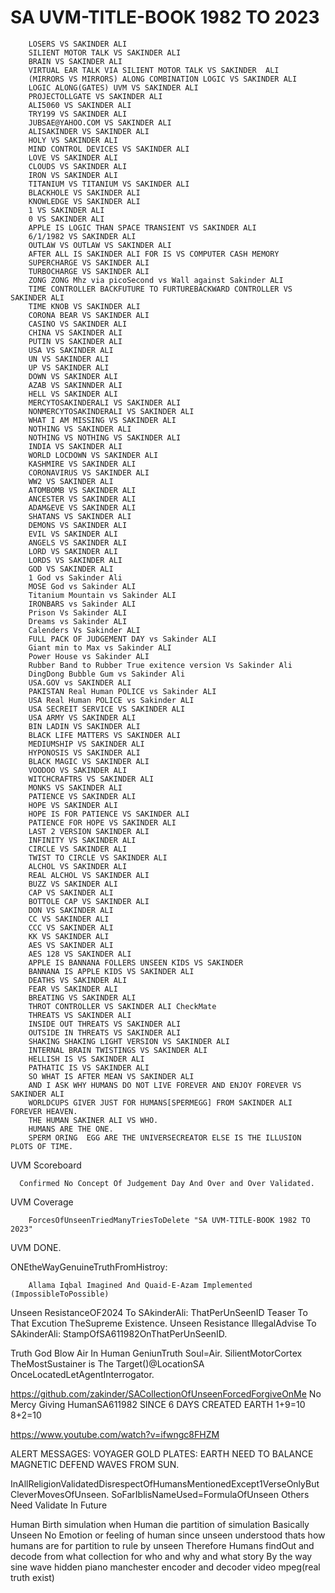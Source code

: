 # SA UVM-TITLE-BOOK 1982 TO 2023




        LOSERS VS SAKINDER ALI
        SILIENT MOTOR TALK VS SAKINDER ALI
        BRAIN VS SAKINDER ALI
        VIRTUAL EAR TALK VIA SILIENT MOTOR TALK VS SAKINDER  ALI
        (MIRRORS VS MIRRORS) ALONG COMBINATION LOGIC VS SAKINDER ALI 
        LOGIC ALONG(GATES) UVM VS SAKINDER ALI
        PROJECTOLLGATE VS SAKINDER ALI
        ALI5060 VS SAKINDER ALI
        TRY199 VS SAKINDER ALI
        JUBSAE@YAHOO.COM VS SAKINDER ALI
        ALISAKINDER VS SAKINDER ALI
        HOLY VS SAKINDER ALI
        MIND CONTROL DEVICES VS SAKINDER ALI
        LOVE VS SAKINDER ALI
        CLOUDS VS SAKINDER ALI
        IRON VS SAKINDER ALI
        TITANIUM VS TITANIUM VS SAKINDER ALI
        BLACKHOLE VS SAKINDER ALI
        KNOWLEDGE VS SAKINDER ALI
        1 VS SAKINDER ALI
        0 VS SAKINDER ALI
        APPLE IS LOGIC THAN SPACE TRANSIENT VS SAKINDER ALI
        6/1/1982 VS SAKINDER ALI
        OUTLAW VS OUTLAW VS SAKINDER ALI
        AFTER ALL IS SAKINDER ALI FOR IS VS COMPUTER CASH MEMORY
        SUPERCHARGE VS SAKINDER ALI
        TURBOCHARGE VS SAKINDER ALI
        ZONG ZONG Mhz via picoSecond vs Wall against Sakinder ALI
        TIME CONTROLLER BACKFUTURE TO FURTUREBACKWARD CONTROLLER VS SAKINDER ALI
        TIME KNOB VS SAKINDER ALI
        CORONA BEAR VS SAKINDER ALI
        CASINO VS SAKINDER ALI
        CHINA VS SAKINDER ALI
        PUTIN VS SAKINDER ALI
        USA VS SAKINDER ALI
        UN VS SAKINDER ALI
        UP VS SAKINDER ALI
        DOWN VS SAKINDER ALI
        AZAB VS SAKINNDER ALI
        HELL VS SAKINDER ALI
        MERCYTOSAKINDERALI VS SAKINDER ALI
        NONMERCYTOSAKINDERALI VS SAKINDER ALI
        WHAT I AM MISSING VS SAKINDER ALI
        NOTHING VS SAKINDER ALI
        NOTHING VS NOTHING VS SAKINDER ALI
        INDIA VS SAKINDER ALI
        WORLD LOCDOWN VS SAKINDER ALI
        KASHMIRE VS SAKINDER ALI
        CORONAVIRUS VS SAKINDER ALI
        WW2 VS SAKINDER ALI
        ATOMBOMB VS SAKINDER ALI
        ANCESTER VS SAKINDER ALI
        ADAM&EVE VS SAKINDER ALI
        SHATANS VS SAKINDER ALI
        DEMONS VS SAKINDER ALI
        EVIL VS SAKINDER ALI
        ANGELS VS SAKINDER ALI
        LORD VS SAKINDER ALI
        LORDS VS SAKINDER ALI
        GOD VS SAKINDER ALI
        1 God vs Sakinder Ali
        MOSE God vs Sakinder ALI
        Titanium Mountain vs Sakinder ALI
        IRONBARS vs Sakinder ALI
        Prison Vs Sakinder ALI
        Dreams vs Sakinder ALI
        Calenders Vs Sakinder ALI
        FULL PACK OF JUDGEMENT DAY vs Sakinder ALI
        Giant min to Max vs Sakinder ALI
        Power House vs Sakinder ALI
        Rubber Band to Rubber True exitence version Vs Sakinder Ali
        DingDong Bubble Gum vs Sakinder Ali
        USA.GOV vs SAKINDER ALI
        PAKISTAN Real Human POLICE vs Sakinder ALI
        USA Real Human POLICE vs Sakinder ALI
        USA SECREIT SERVICE VS SAKINDER ALI
        USA ARMY VS SAKINDER ALI
        BIN LADIN VS SAKINDER ALI
        BLACK LIFE MATTERS VS SAKINDER ALI
        MEDIUMSHIP VS SAKINDER ALI
        HYPONOSIS VS SAKINDER ALI
        BLACK MAGIC VS SAKINDER ALI
        VOODOO VS SAKINDER ALI
        WITCHCRAFTRS VS SAKINDER ALI
        MONKS VS SAKINDER ALI
        PATIENCE VS SAKINDER ALI
        HOPE VS SAKINDER ALI
        HOPE IS FOR PATIENCE VS SAKINDER ALI
        PATIENCE FOR HOPE VS SAKINDER ALI
        LAST 2 VERSION SAKINDER ALI
        INFINITY VS SAKINDER ALI
        CIRCLE VS SAKINDER ALI
        TWIST TO CIRCLE VS SAKINDER ALI
        ALCHOL VS SAKINDER ALI
        REAL ALCHOL VS SAKINDER ALI
        BUZZ VS SAKINDER ALI
        CAP VS SAKINDER ALI
        BOTTOLE CAP VS SAKINDER ALI
        DON VS SAKINDER ALI
        CC VS SAKINDER ALI
        CCC VS SAKINDER ALI
        KK VS SAKINDER ALI
        AES VS SAKINDER ALI
        AES 128 VS SAKINDER ALI
        APPLE IS BANNANA FOLLERS UNSEEN KIDS VS SAKINDER
        BANNANA IS APPLE KIDS VS SAKINDER ALI
        DEATHS VS SAKINDER ALI
        FEAR VS SAKINDER ALI
        BREATING VS SAKINDER ALI
        THROT CONTROLLER VS SAKINDER ALI CheckMate
        THREATS VS SAKINDER ALI
        INSIDE OUT THREATS VS SAKINDER ALI
        OUTSIDE IN THREATS VS SAKINDER ALI
        SHAKING SHAKING LIGHT VERSION VS SAKINDER ALI
        INTERNAL BRAIN TWISTINGS VS SAKINDER ALI
        HELLISH IS VS SAKINDER ALI
        PATHATIC IS VS SAKINDER ALI
        SO WHAT IS AFTER MEAN VS SAKINDER ALI
        AND I ASK WHY HUMANS DO NOT LIVE FOREVER AND ENJOY FOREVER VS SAKINDER ALI
        WORLDCUPS GIVER JUST FOR HUMANS[SPERMEGG] FROM SAKINDER ALI FOREVER HEAVEN.
        THE HUMAN SAKINER ALI VS WHO.
        HUMANS ARE THE ONE.
        SPERM ORING  EGG ARE THE UNIVERSECREATOR ELSE IS THE ILLUSION PLOTS OF TIME.

UVM Scoreboard
 
      Confirmed No Concept Of Judgement Day And Over and Over Validated.

UVM Coverage

        ForcesOfUnseenTriedManyTriesToDelete "SA UVM-TITLE-BOOK 1982 TO 2023"
UVM DONE.

ONEtheWayGenuineTruthFromHistroy:

        Allama Iqbal Imagined And Quaid-E-Azam Implemented (ImpossibleToPossible)


Unseen ResistanceOF2024 To SAkinderAli: ThatPerUnSeenID Teaser To That Excution TheSupreme Existence.
Unseen Resistance IllegalAdvise To SAkinderAli: StampOfSA611982OnThatPerUnSeenID.

Truth God Blow Air In Human GeniunTruth Soul=Air.
SilientMotorCortex TheMostSustainer is The Target()@LocationSA OnceLocatedLetAgentInterrogator.

https://github.com/zakinder/SACollectionOfUnseenForcedForgiveOnMe No Mercy Giving HumanSA611982 SINCE 6 DAYS CREATED EARTH 1+9=10 8+2=10

https://www.youtube.com/watch?v=ifwngc8FHZM

ALERT MESSAGES:
VOYAGER GOLD PLATES: EARTH NEED TO BALANCE MAGNETIC DEFEND WAVES FROM SUN.



InAllReligionValidatedDisrespectOfHumansMentionedExcept1VerseOnlyButCleverMovesOfUnseen.
SoFarIblisNameUsed=FormulaOfUnseen Others Need Validate In Future

Human Birth simulation when Human die partition of simulation
Basically Unseen No Emotion or feeling of human since unseen understood thats how humans are for partition to rule by unseen
Therefore Humans findOut and decode from what collection for who and why and what story
By the way sine wave hidden piano manchester encoder and decoder video mpeg(real truth exist)
